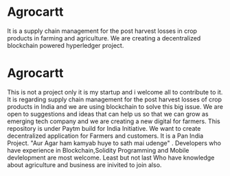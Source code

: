 # Agrocartt
It is a supply chain management for the post harvest losses in crop products in farming and agriculture. We are creating a decentralized blockchain powered hyperledger project. 
# Agrocartt
This is not a project only it is my startup and i welcome all to contribute to it. It is regarding supply chain management for the post harvest losses of crop products in India and we are using blockchain to solve this big issue. We are open to suggestions and ideas that can help us so that we can grow as emerging tech company and we are creating a new digital for farmers. This repository is under Paytm build for India Initiative. We want to create decentralized application for Farmers and customers. It is a Pan India Project. "Aur Agar ham kamyab huye to sath mai udenge" . Developers who have experience in Blockchain,Solidity Programming and Mobile devlelopment are most welcome. Least but not last Who have knowledge about agriculture and business are inivited to join also. 
